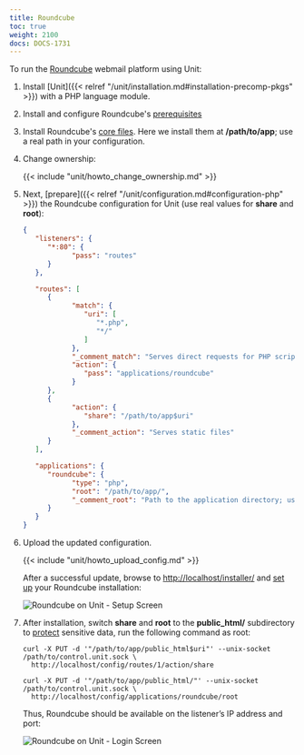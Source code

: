 ```yaml
---
title: Roundcube
toc: true
weight: 2100
docs: DOCS-1731
---
```


To run the [Roundcube](https://roundcube.net) webmail platform using Unit:

1. Install [Unit]({{< relref "/unit/installation.md#installation-precomp-pkgs" >}}) with a PHP language module.

2. Install and configure Roundcube's [prerequisites](https://github.com/roundcube/roundcubemail/wiki/Installation#install-dependencies)

3. Install Roundcube's [core files](https://roundcube.net/download/). Here we install them at **/path/to/app**;
   use a real path in your configuration.

4. Change ownership:

   {{< include "unit/howto_change_ownership.md" >}}

5. Next, [prepare]({{< relref "/unit/configuration.md#configuration-php" >}}) the Roundcube configuration for Unit
   (use real values for **share** and **root**):

   ```json
   {
      "listeners": {
         "*:80": {
               "pass": "routes"
         }
      },

      "routes": [
         {
               "match": {
                  "uri": [
                     "*.php",
                     "*/"
                  ]
               },
               "_comment_match": "Serves direct requests for PHP scripts and directory-like URIs",
               "action": {
                  "pass": "applications/roundcube"
               }
         },
         {
               "action": {
                  "share": "/path/to/app$uri"
               },
               "_comment_action": "Serves static files"
         }
      ],

      "applications": {
         "roundcube": {
               "type": "php",
               "root": "/path/to/app/",
               "_comment_root": "Path to the application directory; use a real path in your configuration"
         }
      }
   }
   ```

6. Upload the updated configuration.

   {{< include "unit/howto_upload_config.md" >}}

   After a successful update, browse to <http://localhost/installer/> and [set up](https://github.com/roundcube/roundcubemail/wiki/Installation#configuring-roundcube)
   your Roundcube installation:

   ![Roundcube on Unit - Setup Screen](/unit/images/roundcube-setup.png)



7. After installation, switch **share** and **root** to the
   **public_html/** subdirectory to [protect](https://github.com/roundcube/roundcubemail/wiki/Installation#protect-your-installation)
   sensitive data, run the following command as root:

   ```console
   curl -X PUT -d '"/path/to/app/public_html$uri"' --unix-socket /path/to/control.unit.sock \
     http://localhost/config/routes/1/action/share
   ```

   ```console
   curl -X PUT -d '"/path/to/app/public_html/"' --unix-socket /path/to/control.unit.sock \
     http://localhost/config/applications/roundcube/root
   ```

   Thus, Roundcube should be available on the listener’s IP address and port:

   ![Roundcube on Unit - Login Screen](/unit/images/roundcube.png)

